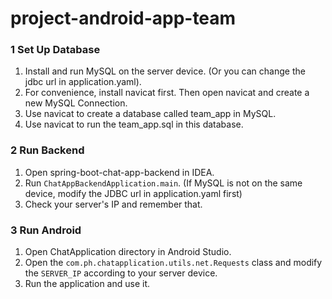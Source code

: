# project-android-app-team

### 1 Set Up Database

1. Install and run MySQL on the server device. (Or you can change the jdbc url in application.yaml).
2. For convenience, install navicat first. Then open navicat and create a new MySQL Connection.
3. Use navicat to create a database called team_app in MySQL.
4. Use navicat to run the team_app.sql in this database.

### 2 Run Backend

1. Open spring-boot-chat-app-backend in IDEA.
2. Run `ChatAppBackendApplication.main`. (If MySQL is not on the same device, modify the JDBC url in application.yaml first)
3. Check your server's IP and remember that.

### 3 Run Android

1. Open ChatApplication directory in Android Studio.
2. Open the `com.ph.chatapplication.utils.net.Requests` class and modify the `SERVER_IP` according to your server device.
3. Run the application and use it.
